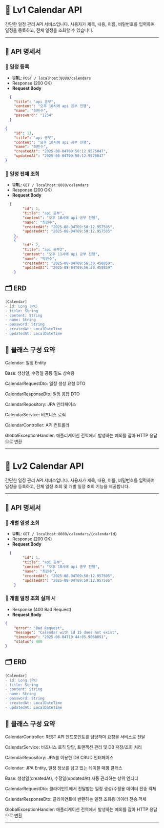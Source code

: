 # 📅 Lv1 Calendar API

간단한 일정 관리 API 서비스입니다. 사용자가 제목, 내용, 이름, 비밀번호를 입력하여 일정을 등록하고, 전체 일정을 조회할 수 있습니다.

---

## 🔗 API 명세서

### 📌 일정 등록

- **URL**: `POST / localhost:8080/calendars`
- Response (200 OK)
- **Request Body**
```json
  {
    "title": "api 공부",
    "content": "오후 10시에 api 공부 진행",
    "name": "최민수",
    "password": "1234"
  }
```

```json
{
    "id": 13,
    "title": "api 공부",
    "content": "오후 10시에 api 공부 진행",
    "name": "최민수",
    "createdAt": "2025-08-04T09:50:12.9575047",
    "updatedAt": "2025-08-04T09:50:12.9575047"
}
```

### 📌 일정 전체 조회

- **URL**: `GET / localhost:8080/calendars`
- Response (200 OK)
- **Request Body**
```json
  {
        "id": 1,
        "title": "api 공부",
        "content": "오후 10시에 api 공부 진행",
        "name": "최민수",
        "createdAt": "2025-08-04T09:50:12.957505",
        "updatedAt": "2025-08-04T09:50:12.957505"
    },
    {
        "id": 2,
        "title": "api 공부2",
        "content": "오후 11시에 api 공부 진행",
        "name": "박민수",
        "createdAt": "2025-08-04T09:56:30.450859",
        "updatedAt": "2025-08-04T09:56:30.450859"
    }
```

## 🗂 ERD

```diff
[Calendar]
- id: Long (PK)
- title: String
- content: String
- name: String
- password: String
- createdAt: LocalDateTime
- updatedAt: LocalDateTime
```

## 🧾 클래스 구성 요약

Calendar: 일정 Entity

Base: 생성일, 수정일 공통 필드 상속용

CalendarRequestDto: 일정 생성 요청 DTO

CalendarResponseDto: 일정 응답 DTO

CalendarRepository: JPA 인터페이스

CalendarService: 비즈니스 로직

CalendarController: API 컨트롤러

GlobalExceptionHandler: 애플리케이션 전역에서 발생하는 예외를 잡아 HTTP 응답으로 변환

---

# 📅 Lv2 Calendar API

간단한 일정 관리 API 서비스입니다. 사용자가 제목, 내용, 이름, 비밀번호를 입력하여 일정을 등록하고, 전체 일정 조회 및 개별 일정 조회 기능을 제공합니다.

---

## 🔗 API 명세서

### 📌 개별 일정 조회

- **URL**: `GET / localhost:8080/calendars/{calendarId}`
- Response (200 OK)
- **Request Body**
```json
  {
        "id": 1,
        "title": "api 공부",
        "content": "오후 10시에 api 공부 진행",
        "name": "최민수",
        "createdAt": "2025-08-04T09:50:12.957505",
        "updatedAt": "2025-08-04T09:50:12.957505"
    }
```
### 📌 개별 일정 조회 실패 시

- Response (400 Bad Request)
- **Request Body**
```json
{
    "error": "Bad Request",
    "message": "Calendar with id 15 does not exist",
    "timestamp": "2025-08-04T10:44:05.9068091",
    "status": 400
}
```

## 🗂 ERD

```diff
[Calendar]
- id: Long (PK)
- title: String
- content: String
- name: String
- password: String
- createdAt: LocalDateTime
- updatedAt: LocalDateTime
```

## 🧾 클래스 구성 요약

CalendarController: REST API 엔드포인트를 담당하며 요청을 서비스로 전달

CalendarService: 비즈니스 로직 담당, 트랜잭션 관리 및 DB 저장/조회 처리

CalendarRepository: JPA를 이용한 DB CRUD 인터페이스

Calendar: JPA Entity, 일정 정보를 담고 있는 테이블 매핑 클래스

Base: 생성일(createdAt), 수정일(updatedAt) 자동 관리하는 상위 엔티티

CalendarRequestDto: 클라이언트에서 전달받는 일정 생성/수정용 데이터 전송 객체

CalendarResponseDto: 클라이언트에 반환하는 일정 조회용 데이터 전송 객체

GlobalExceptionHandler: 애플리케이션 전역에서 발생하는 예외를 잡아 HTTP 응답으로 변환

---




